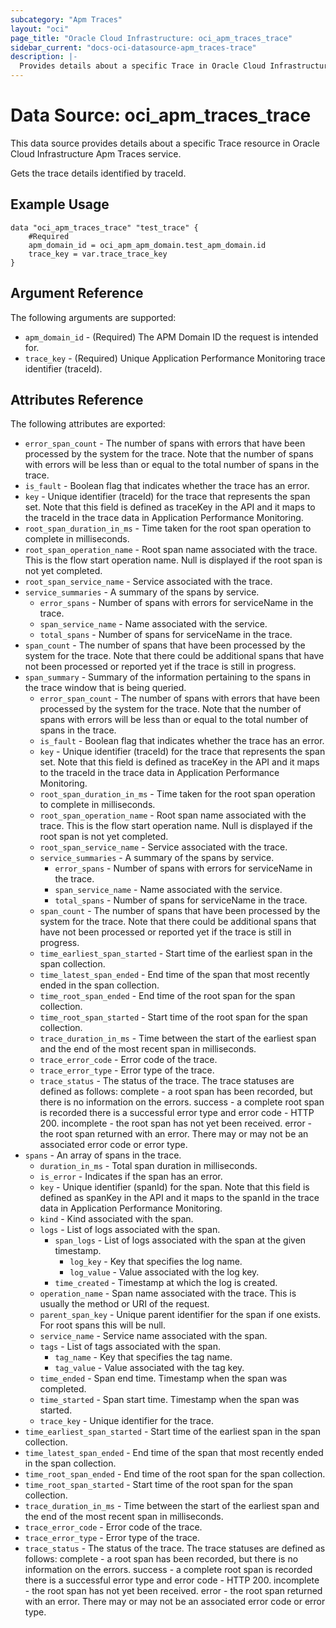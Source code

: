 ```yaml
---
subcategory: "Apm Traces"
layout: "oci"
page_title: "Oracle Cloud Infrastructure: oci_apm_traces_trace"
sidebar_current: "docs-oci-datasource-apm_traces-trace"
description: |-
  Provides details about a specific Trace in Oracle Cloud Infrastructure Apm Traces service
---
```


# Data Source: oci_apm_traces_trace
This data source provides details about a specific Trace resource in Oracle Cloud Infrastructure Apm Traces service.

Gets the trace details identified by traceId.


## Example Usage

```hcl
data "oci_apm_traces_trace" "test_trace" {
	#Required
	apm_domain_id = oci_apm_apm_domain.test_apm_domain.id
	trace_key = var.trace_trace_key
}
```

## Argument Reference

The following arguments are supported:

* `apm_domain_id` - (Required) The APM Domain ID the request is intended for. 
* `trace_key` - (Required) Unique Application Performance Monitoring trace identifier (traceId). 


## Attributes Reference

The following attributes are exported:

* `error_span_count` - The number of spans with errors that have been processed by the system for the trace. Note that the number of spans with errors will be less than or equal to the total number of spans in the trace.  
* `is_fault` - Boolean flag that indicates whether the trace has an error. 
* `key` - Unique identifier (traceId) for the trace that represents the span set.  Note that this field is defined as traceKey in the API and it maps to the traceId in the trace data in Application Performance Monitoring. 
* `root_span_duration_in_ms` - Time taken for the root span operation to complete in milliseconds. 
* `root_span_operation_name` - Root span name associated with the trace. This is the flow start operation name. Null is displayed if the root span is not yet completed. 
* `root_span_service_name` - Service associated with the trace. 
* `service_summaries` - A summary of the spans by service. 
	* `error_spans` - Number of spans with errors for serviceName in the trace. 
	* `span_service_name` - Name associated with the service. 
	* `total_spans` - Number of spans for serviceName in the trace. 
* `span_count` - The number of spans that have been processed by the system for the trace.  Note that there could be additional spans that have not been processed or reported yet if the trace is still in progress. 
* `span_summary` - Summary of the information pertaining to the spans in the trace window that is being queried. 
	* `error_span_count` - The number of spans with errors that have been processed by the system for the trace. Note that the number of spans with errors will be less than or equal to the total number of spans in the trace.  
	* `is_fault` - Boolean flag that indicates whether the trace has an error. 
	* `key` - Unique identifier (traceId) for the trace that represents the span set.  Note that this field is defined as traceKey in the API and it maps to the traceId in the trace data in Application Performance Monitoring. 
	* `root_span_duration_in_ms` - Time taken for the root span operation to complete in milliseconds. 
	* `root_span_operation_name` - Root span name associated with the trace. This is the flow start operation name. Null is displayed if the root span is not yet completed. 
	* `root_span_service_name` - Service associated with the trace. 
	* `service_summaries` - A summary of the spans by service. 
		* `error_spans` - Number of spans with errors for serviceName in the trace. 
		* `span_service_name` - Name associated with the service. 
		* `total_spans` - Number of spans for serviceName in the trace. 
	* `span_count` - The number of spans that have been processed by the system for the trace.  Note that there could be additional spans that have not been processed or reported yet if the trace is still in progress. 
	* `time_earliest_span_started` - Start time of the earliest span in the span collection. 
	* `time_latest_span_ended` - End time of the span that most recently ended in the span collection. 
	* `time_root_span_ended` - End time of the root span for the span collection. 
	* `time_root_span_started` - Start time of the root span for the span collection. 
	* `trace_duration_in_ms` - Time between the start of the earliest span and the end of the most recent span in milliseconds. 
	* `trace_error_code` - Error code of the trace. 
	* `trace_error_type` - Error type of the trace. 
	* `trace_status` - The status of the trace. The trace statuses are defined as follows: complete - a root span has been recorded, but there is no information on the errors. success - a complete root span is recorded there is a successful error type and error code - HTTP 200. incomplete - the root span has not yet been received. error - the root span returned with an error. There may or may not be an associated error code or error type. 
* `spans` - An array of spans in the trace. 
	* `duration_in_ms` - Total span duration in milliseconds. 
	* `is_error` - Indicates if the span has an error. 
	* `key` - Unique identifier (spanId) for the span.  Note that this field is defined as spanKey in the API and it maps to the spanId in the trace data in Application Performance Monitoring. 
	* `kind` - Kind associated with the span. 
	* `logs` - List of logs associated with the span. 
		* `span_logs` - List of logs associated with the span at the given timestamp. 
			* `log_key` - Key that specifies the log name. 
			* `log_value` - Value associated with the log key. 
		* `time_created` - Timestamp at which the log is created. 
	* `operation_name` - Span name associated with the trace.  This is usually the method or URI of the request. 
	* `parent_span_key` - Unique parent identifier for the span if one exists. For root spans this will be null. 
	* `service_name` - Service name associated with the span. 
	* `tags` - List of tags associated with the span. 
		* `tag_name` - Key that specifies the tag name. 
		* `tag_value` - Value associated with the tag key. 
	* `time_ended` - Span end time.  Timestamp when the span was completed. 
	* `time_started` - Span start time.  Timestamp when the span was started. 
	* `trace_key` - Unique identifier for the trace. 
* `time_earliest_span_started` - Start time of the earliest span in the span collection. 
* `time_latest_span_ended` - End time of the span that most recently ended in the span collection. 
* `time_root_span_ended` - End time of the root span for the span collection. 
* `time_root_span_started` - Start time of the root span for the span collection. 
* `trace_duration_in_ms` - Time between the start of the earliest span and the end of the most recent span in milliseconds. 
* `trace_error_code` - Error code of the trace. 
* `trace_error_type` - Error type of the trace. 
* `trace_status` - The status of the trace. The trace statuses are defined as follows: complete - a root span has been recorded, but there is no information on the errors. success - a complete root span is recorded there is a successful error type and error code - HTTP 200. incomplete - the root span has not yet been received. error - the root span returned with an error. There may or may not be an associated error code or error type. 

